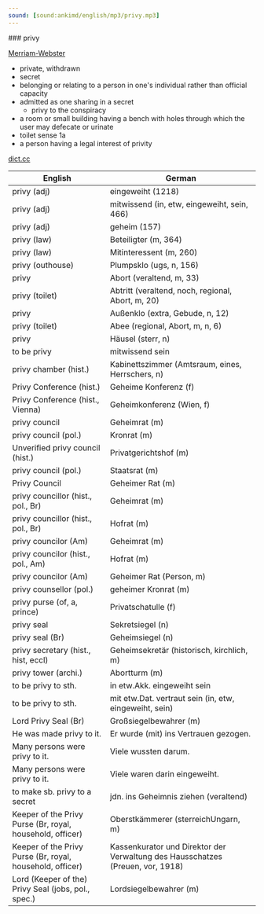 ```yaml
---
sound: [sound:ankimd/english/mp3/privy.mp3]
---
```


\### privy

[Merriam-Webster](https://www.merriam-webster.com/dictionary/privy)

- private, withdrawn
- secret
- belonging or relating to a person in one's individual rather than official capacity
- admitted as one sharing in a secret
    - privy to the conspiracy
- a room or small building having a bench with holes through which the user may defecate or urinate
- toilet sense 1a
- a person having a legal interest of privity

[dict.cc](https://www.dict.cc/privy)

| English        | German       |
| -------------- | ------------ |
| privy (adj) | eingeweiht (1218) |
| privy (adj) | mitwissend (in, etw, eingeweiht, sein, 466) |
| privy (adj) | geheim (157) |
| privy (law) | Beteiligter (m, 364) |
| privy (law) | Mitinteressent (m, 260) |
| privy (outhouse) | Plumpsklo (ugs, n, 156) |
| privy | Abort (veraltend, m, 33) |
| privy (toilet) | Abtritt (veraltend, noch, regional, Abort, m, 20) |
| privy | Außenklo (extra, Gebude, n, 12) |
| privy (toilet) | Abee (regional, Abort, m, n, 6) |
| privy | Häusel (sterr, n) |
| to be privy | mitwissend sein |
| privy chamber (hist.) | Kabinettszimmer (Amtsraum, eines, Herrschers, n) |
| Privy Conference (hist.) | Geheime Konferenz (f) |
| Privy Conference (hist., Vienna) | Geheimkonferenz (Wien, f) |
| privy council | Geheimrat (m) |
| privy council (pol.) | Kronrat (m) |
| Unverified privy council (hist.) | Privatgerichtshof (m) |
| privy council (pol.) | Staatsrat (m) |
| Privy Council | Geheimer Rat (m) |
| privy councillor (hist., pol., Br) | Geheimrat (m) |
| privy councillor (hist., pol., Br) | Hofrat (m) |
| privy councilor (Am) | Geheimrat (m) |
| privy councilor (hist., pol., Am) | Hofrat (m) |
| privy councilor (Am) | Geheimer Rat (Person, m) |
| privy counsellor (pol.) | geheimer Kronrat (m) |
| privy purse (of, a, prince) | Privatschatulle (f) |
| privy seal | Sekretsiegel (n) |
| privy seal (Br) | Geheimsiegel (n) |
| privy secretary (hist., hist, eccl) | Geheimsekretär (historisch, kirchlich, m) |
| privy tower (archi.) | Abortturm (m) |
| to be privy to sth. | in etw.Akk. eingeweiht sein |
| to be privy to sth. | mit etw.Dat. vertraut sein (in, etw, eingeweiht, sein) |
| Lord Privy Seal (Br) | Großsiegelbewahrer (m) |
| He was made privy to it. | Er wurde (mit) ins Vertrauen gezogen. |
| Many persons were privy to it. | Viele wussten darum. |
| Many persons were privy to it. | Viele waren darin eingeweiht. |
| to make sb. privy to a secret | jdn. ins Geheimnis ziehen (veraltend) |
| Keeper of the Privy Purse (Br, royal, household, officer) | Oberstkämmerer (sterreichUngarn, m) |
| Keeper of the Privy Purse (Br, royal, household, officer) | Kassenkurator und Direktor der Verwaltung des Hausschatzes (Preuen, vor, 1918) |
| Lord (Keeper of the) Privy Seal (jobs, pol., spec.) | Lordsiegelbewahrer (m) |
